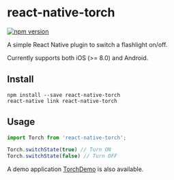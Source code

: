 # react-native-torch

[![npm version](https://badge.fury.io/js/react-native-torch.svg)](http://badge.fury.io/js/react-native-torch)

A simple React Native plugin to switch a flashlight on/off.

Currently supports both iOS (>= 8.0) and Android.

## Install

```shell
npm install --save react-native-torch
react-native link react-native-torch
```

## Usage

```js
import Torch from 'react-native-torch';

Torch.switchState(true) // Turn ON
Torch.switchState(false) // Turn OFF
```

A demo application [TorchDemo](https://github.com/ludo/TorchDemo) is also
available.

